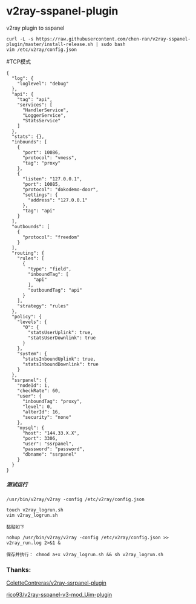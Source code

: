# v2ray-sspanel-plugin
v2ray plugin to sspanel

```
curl -L -s https://raw.githubusercontent.com/chen-ran/v2ray-sspanel-plugin/master/install-release.sh | sudo bash
vim /etc/v2ray/config.json
```
#TCP模式
```
{
  "log": {
    "loglevel": "debug"
  },
  "api": {
    "tag": "api",
    "services": [
      "HandlerService",
      "LoggerService",
      "StatsService"
    ]
  },
  "stats": {},
  "inbounds": [
    {
      "port": 10086,
      "protocol": "vmess",
      "tag": "proxy"
    },
    {
      "listen": "127.0.0.1",
      "port": 10085,
      "protocol": "dokodemo-door",
      "settings": {
        "address": "127.0.0.1"
      },
      "tag": "api"
    }
  ],
  "outbounds": [
    {
      "protocol": "freedom"
    }
  ],
  "routing": {
    "rules": [
      {
        "type": "field",
        "inboundTag": [
          "api"
        ],
        "outboundTag": "api"
      }
    ],
    "strategy": "rules"
  },
  "policy": {
    "levels": {
      "0": {
        "statsUserUplink": true,
        "statsUserDownlink": true
      }
    },
    "system": {
      "statsInboundUplink": true,
      "statsInboundDownlink": true
    }
  },
  "ssrpanel": {
    "nodeId": 1,
    "checkRate": 60,
    "user": {
      "inboundTag": "proxy",
      "level": 0,
      "alterId": 16,
      "security": "none"
    },
    "mysql": {
      "host": "144.33.X.X",
      "port": 3306,
      "user": "ssrpanel",
      "password": "password",
      "dbname": "ssrpanel"
    }
  }
}
```
##### 测试运行
```
/usr/bin/v2ray/v2ray -config /etc/v2ray/config.json
```
```
touch v2ray_logrun.sh
vim v2ray_logrun.sh

黏贴如下

nohup /usr/bin/v2ray/v2ray -config /etc/v2ray/config.json >> v2ray_run.log 2>&1 &

保存并执行： chmod a+x v2ray_logrun.sh && sh v2ray_logrun.sh
```

### Thanks:
[ColetteContreras/v2ray-ssrpanel-plugin](https://github.com/ColetteContreras/v2ray-ssrpanel-plugin)

[rico93/v2ray-sspanel-v3-mod_Uim-plugin](https://github.com/rico93/v2ray-sspanel-v3-mod_Uim-plugin)
